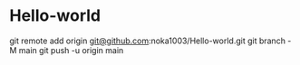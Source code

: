 # Hello-world
git remote add origin git@github.com:noka1003/Hello-world.git
git branch -M main
git push -u origin main
